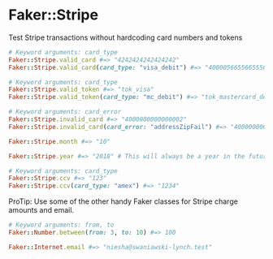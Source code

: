 # Faker::Stripe

Test Stripe transactions without hardcoding card numbers and tokens

```ruby
# Keyword arguments: card_type
Faker::Stripe.valid_card #=> "4242424242424242"
Faker::Stripe.valid_card(card_type: "visa_debit") #=> "4000056655665556"

# Keyword arguments: card_type
Faker::Stripe.valid_token #=> "tok_visa"
Faker::Stripe.valid_token(card_type: "mc_debit") #=> "tok_mastercard_debit"

# Keyword arguments: card_error
Faker::Stripe.invalid_card #=> "4000000000000002"
Faker::Stripe.invalid_card(card_error: "addressZipFail") #=> "4000000000000010"

Faker::Stripe.month #=> "10"

Faker::Stripe.year #=> "2018" # This will always be a year in the future

# Keyword arguments: card_type
Faker::Stripe.ccv #=> "123"
Faker::Stripe.ccv(card_type: "amex") #=> "1234"
```

ProTip:
Use some of the other handy Faker classes for Stripe charge amounts and email.

```ruby
# Keyword arguments: from, to
Faker::Number.between(from: 3, to: 10) #=> 100

Faker::Internet.email #=> "niesha@swaniawski-lynch.test"
```
